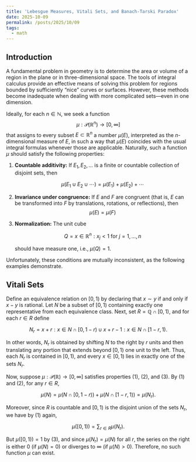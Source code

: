 ```yaml
---
title: 'Lebesgue Measures, Vitali Sets, and Banach-Tarski Paradox'
date: 2025-10-09
permalink: /posts/2025/10/09
tags:
  - math
---
```

## Introduction 
A fundamental problem in geometry is to determine the area or volume of a region in the plane or in three-dimensional space. The tools of integral calculus provide an effective means of solving this problem for regions bounded by sufficiently “nice” curves or surfaces. However, these methods become inadequate when dealing with more complicated sets—even in one dimension.

Ideally, for each $n \in \mathbb{N}$, we seek a function
$$\mu : \mathcal{P}(\mathbb{R}^n) \to [0, \infty]$$
that assigns to every subset $E \subset \mathbb{R}^n$ a number $\mu(E)$, interpreted as the $n$-dimensional measure of $E$, in such a way that $\mu(E)$ coincides with the usual integral formulas whenever those are applicable. Naturally, such a function $\mu$ should satisfy the following properties:

1. **Countable additivity:**
   If $E_1, E_2, \dots$ is a finite or countable collection of disjoint sets, then

   $$
   \mu(E_1 \cup E_2 \cup \cdots) = \mu(E_1) + \mu(E_2) + \cdots
   $$

3. **Invariance under congruence:**
   If $E$ and $F$ are congruent (that is, $E$ can be transformed into $F$ by translations, rotations, or reflections), then
   $$\mu(E) = \mu(F)$$

4. **Normalization:**
   The unit cube
   
   $$
   Q = { x \in \mathbb{R}^n : x_j < 1 \text{ for } j = 1, \dots, n }
   $$
   
   should have measure one, i.e., $\mu(Q) = 1$.

Unfortunately, these conditions are mutually inconsistent, as the following examples demonstrate.

## Vitali Sets
Define an equivalence relation on $[0, 1)$ by declaring that $x \sim y$ if and only if $x - y$ is rational. Let $N$ be a subset of $[0, 1)$ containing exactly one representative from each equivalence class. Next, set $R = \mathbb{Q} \cap [0, 1)$, and for each $r \in R$ define

$$
N_r = {x + r : x \in N \cap [0, 1 - r)} \cup {x + r - 1 : x \in N \cap [1 - r, 1)}.
$$

In other words, $N_r$ is obtained by shifting $N$ to the right by $r$ units and then translating any portion that extends beyond $[0, 1)$ one unit to the left. Thus, each $N_r$ is contained in $[0, 1)$, and every $x \in [0, 1)$ lies in exactly one of the sets $N_r$.

Now, suppose $\mu : \mathcal{P}(\mathbb{R}) \to [0, \infty]$ satisfies properties (1), (2), and (3). By (1) and (2), for any $r \in R$,

$$
\mu(N) = \mu(N \cap [0, 1 - r)) + \mu(N \cap [1 - r, 1)) = \mu(N_r).
$$

Moreover, since $R$ is countable and $[0, 1)$ is the disjoint union of the sets $N_r$, we have by (1) again,

$$
\mu([0, 1)) = \sum_{r \in R} \mu(N_r).
$$

But $\mu([0, 1)) = 1$ by (3), and since $\mu(N_r) = \mu(N)$ for all $r$, the series on the right is either $0$ (if $\mu(N) = 0$) or diverges to $\infty$ (if $\mu(N) > 0$). Therefore, no such function $\mu$ can exist.

